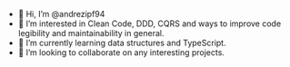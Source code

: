 - 👋 Hi, I’m @andrezipf94
- 👀 I’m interested in Clean Code, DDD, CQRS and ways to improve code legibility and maintainability in general.
- 🌱 I’m currently learning data structures and TypeScript.
- 💞️ I’m looking to collaborate on any interesting projects.

<!---
andrezipf94/andrezipf94 is a ✨ special ✨ repository because its `README.md` (this file) appears on your GitHub profile.
You can click the Preview link to take a look at your changes.
--->
